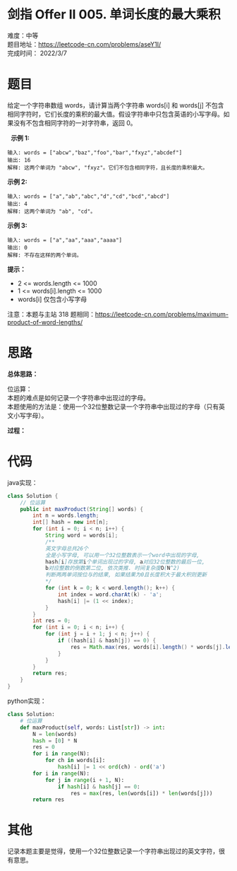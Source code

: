 # 剑指 Offer II 005. 单词长度的最大乘积
难度：中等   
题目地址：https://leetcode-cn.com/problems/aseY1I/   
完成时间：  2022/3/7   
# 题目
给定一个字符串数组 words，请计算当两个字符串 words[i] 和 words[j] 不包含相同字符时，它们长度的乘积的最大值。假设字符串中只包含英语的小写字母。如果没有不包含相同字符的一对字符串，返回 0。

 
**示例 1:**
```
输入: words = ["abcw","baz","foo","bar","fxyz","abcdef"]
输出: 16 
解释: 这两个单词为 "abcw", "fxyz"。它们不包含相同字符，且长度的乘积最大。
```
**示例 2:**
```
输入: words = ["a","ab","abc","d","cd","bcd","abcd"]
输出: 4 
解释: 这两个单词为 "ab", "cd"。
```
**示例 3:**
```
输入: words = ["a","aa","aaa","aaaa"]
输出: 0 
解释: 不存在这样的两个单词。
```

**提示：**

+ 2 <= words.length <= 1000
+ 1 <= words[i].length <= 1000
+ words[i] 仅包含小写字母
 

注意：本题与主站 318 题相同：https://leetcode-cn.com/problems/maximum-product-of-word-lengths/


# 思路

**总体思路：**

位运算：   
本题的难点是如何记录一个字符串中出现过的字母。   
本题使用的方法是：使用一个32位整数记录一个字符串中出现过的字母（只有英文小写字母）。

**过程：**    



# 代码  
java实现：   
```java
class Solution {
    // 位运算
    public int maxProduct(String[] words) {
        int n = words.length;
        int[] hash = new int[n];
        for (int i = 0; i < n; i++) {
            String word = words[i];
            /**
            英文字母总共26个
            全是小写字母, 可以用一个32位整数表示一个word中出现的字母, 
            hash[i]存放第i个单词出现过的字母, a对应32位整数的最后一位,
            b对应整数的倒数第二位, 依次类推. 时间复杂度O(N^2)
            判断两两单词按位与的结果, 如果结果为0且长度积大于最大积则更新
            */
            for (int k = 0; k < word.length(); k++) {
                int index = word.charAt(k) - 'a';
                hash[i] |= (1 << index);
            }
        }
        int res = 0;
        for (int i = 0; i < n; i++) {
            for (int j = i + 1; j < n; j++) {
                if ((hash[i] & hash[j]) == 0) {
                    res = Math.max(res, words[i].length() * words[j].length());
                }
            }
        }
        return res;
    }
}
```
python实现：   
```py
class Solution:
    # 位运算
    def maxProduct(self, words: List[str]) -> int:
        N = len(words)
        hash = [0] * N
        res = 0
        for i in range(N):
            for ch in words[i]:
                hash[i] |= 1 << ord(ch) - ord('a')
        for i in range(N):
            for j in range(i + 1, N):
                if hash[i] & hash[j] == 0:
                    res = max(res, len(words[i]) * len(words[j]))
        return res
```
# 其他


记录本题主要是觉得，使用一个32位整数记录一个字符串出现过的英文字符，很有意思。
